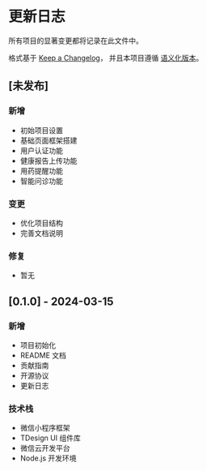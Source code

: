 # 更新日志

所有项目的显著变更都将记录在此文件中。

格式基于 [Keep a Changelog](https://keepachangelog.com/zh-CN/1.0.0/)，
并且本项目遵循 [语义化版本](https://semver.org/lang/zh-CN/)。

## [未发布]

### 新增
- 初始项目设置
- 基础页面框架搭建
- 用户认证功能
- 健康报告上传功能
- 用药提醒功能
- 智能问诊功能

### 变更
- 优化项目结构
- 完善文档说明

### 修复
- 暂无

## [0.1.0] - 2024-03-15

### 新增
- 项目初始化
- README 文档
- 贡献指南
- 开源协议
- 更新日志

### 技术栈
- 微信小程序框架
- TDesign UI 组件库
- 微信云开发平台
- Node.js 开发环境 